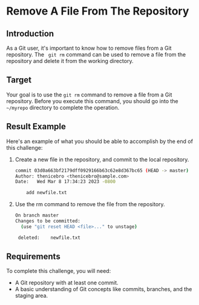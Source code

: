 # Remove A File From The Repository

## Introduction

As a Git user, it's important to know how to remove files from a Git repository. The ` git rm` command can be used to remove a file from the repository and delete it from the working directory.

## Target

Your goal is to use the `git rm` command to remove a file from a Git repository. Before you execute this command, you should go into the `~/myrepo` directory to complete the operation.

## Result Example

Here's an example of what you should be able to accomplish by the end of this challenge:

1. Create a new file in the repository, and commit to the local repository.

   ```bash
   commit 03d0a663bf2179dff0929166b63c62e8d367bc65 (HEAD -> master)
   Author: thenicebro <thenicebro@sample.com>
   Date:   Wed Mar 8 17:34:23 2023 -0800
   
       add newfile.txt
   
   ```

2. Use the rm command to remove the file from the repository.

   ```bash
   On branch master
   Changes to be committed:
     (use "git reset HEAD <file>..." to unstage)
   
   	deleted:    newfile.txt
   
   ```

## Requirements

To complete this challenge, you will need:

- A Git repository with at least one commit.
- A basic understanding of Git concepts like commits, branches, and the staging area.
